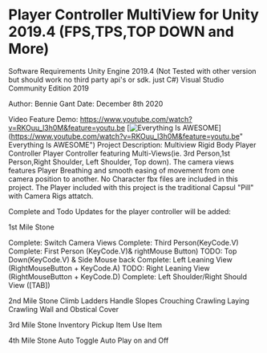 # Player Controller MultiView for Unity 2019.4 (FPS,TPS,TOP DOWN and More)

Software Requirements
Unity Engine 2019.4 (Not Tested with other version but should work no third party api's or sdk. just C#)
Visual Studio Community Edition 2019

Author: Bennie Gant
Date: December 8th 2020

Video Feature Demo: https://www.youtube.com/watch?v=RKOuu_l3h0M&feature=youtu.be
[![Everything Is AWESOME](https://img.youtube.com/vi/StTqXEQ2l-Y/0.jpg)](https://www.youtube.com/watch?v=RKOuu_l3h0M&feature=youtu.be" Everything Is AWESOME")
Project Description: Multiview Rigid Body Player Controller
Player Controller featuring Multi-Views(ie. 3rd Person,1st Person,Right Shoulder, Left Shoulder, Top down). The camera views features Player Breathing and smooth easing of movement from one camera position to another.  No Character fbx files are included in this project. The Player included with this project is the traditional Capsul "Pill" with Camera Rigs attatch.

Complete and Todo Updates for the player controller will be added:

1st Mile Stone

Complete:	Switch Camera Views
Complete:	Third Person(KeyCode.V)
Complete:	First Person (KeyCode.V)& rightMouse Button)
TODO:		Top Down(KeyCode.V) & Side Mouse back
Complete:	Left Leaning View (RightMouseButton + KeyCode.A)
TODO:		Right Leaning View (RightMouseButton + KeyCode.D)
Complete:	Left Shoulder/Right Should View ([TAB])


2nd Mile Stone 
Climb Ladders
Handle Slopes
Crouching
Crawling
Laying Crawling
Wall and Obstical Cover

3rd Mile Stone
Inventory 
Pickup Item
Use Item

4th Mile Stone
Auto Toggle Auto Play on and Off
